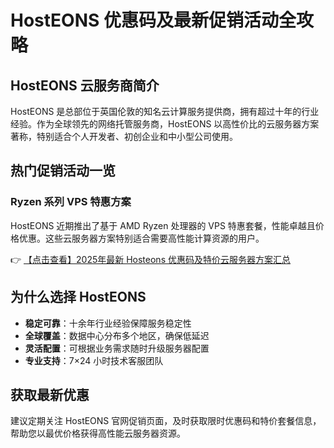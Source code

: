 # HostEONS 优惠码及最新促销活动全攻略

## HostEONS 云服务商简介

HostEONS 是总部位于英国伦敦的知名云计算服务提供商，拥有超过十年的行业经验。作为全球领先的网络托管服务商，HostEONS 以高性价比的云服务器方案著称，特别适合个人开发者、初创企业和中小型公司使用。

## 热门促销活动一览

### Ryzen 系列 VPS 特惠方案

HostEONS 近期推出了基于 AMD Ryzen 处理器的 VPS 特惠套餐，性能卓越且价格优惠。这些云服务器方案特别适合需要高性能计算资源的用户。

👉 [【点击查看】2025年最新 Hosteons 优惠码及特价云服务器方案汇总](https://bit.ly/hosteons)

## 为什么选择 HostEONS

- **稳定可靠**：十余年行业经验保障服务稳定性
- **全球覆盖**：数据中心分布多个地区，确保低延迟
- **灵活配置**：可根据业务需求随时升级服务器配置
- **专业支持**：7×24 小时技术客服团队

## 获取最新优惠

建议定期关注 HostEONS 官网促销页面，及时获取限时优惠码和特价套餐信息，帮助您以最优价格获得高性能云服务器资源。